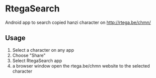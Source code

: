 # RtegaSearch
Android app to search copied hanzi character on http://rtega.be/chmn/

## Usage

1. Select a character on any app
2. Choose "Share"
3. Select RtegaSearch app
4. a browser window open the rtega.be/chmn website to the selected character
